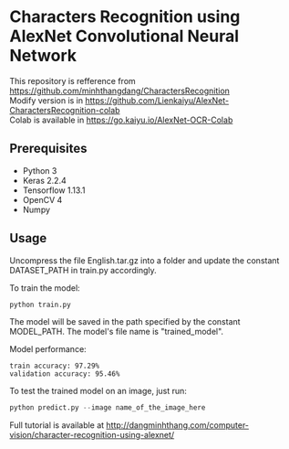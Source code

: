 # Characters Recognition using AlexNet Convolutional Neural Network
This repository is refference from https://github.com/minhthangdang/CharactersRecognition \
Modify version is in https://github.com/Lienkaiyu/AlexNet-CharactersRecognition-colab \
Colab is available in https://go.kaiyu.io/AlexNet-OCR-Colab
## Prerequisites

<ul>
<li>Python 3</li>
<li>Keras 2.2.4</li>
<li>Tensorflow 1.13.1</li>
<li>OpenCV 4</li>
<li>Numpy</li>
</ul>

## Usage

Uncompress the file English.tar.gz into a folder and update the constant DATASET_PATH in train.py accordingly.

To train the model:

```Python
python train.py
```

The model will be saved in the path specified by the constant MODEL_PATH. The model's file name is "trained_model".

Model performance:

```
train accuracy: 97.29%
validation accuracy: 95.46%
```

To test the trained model on an image, just run:

```python
python predict.py --image name_of_the_image_here
```

Full tutorial is available at http://dangminhthang.com/computer-vision/character-recognition-using-alexnet/
